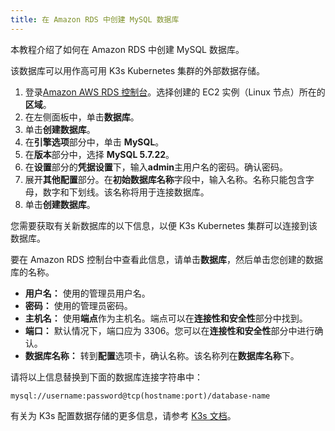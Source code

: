 ```yaml
---
title: 在 Amazon RDS 中创建 MySQL 数据库
---
```


本教程介绍了如何在 Amazon RDS 中创建 MySQL 数据库。

该数据库可以用作高可用 K3s Kubernetes 集群的外部数据存储。

1. 登录[Amazon AWS RDS 控制台](https://console.aws.amazon.com/rds/)。选择创建的 EC2 实例（Linux 节点）所在的**区域**。
1. 在左侧面板中，单击**数据库**。
1. 单击**创建数据库**。
1. 在**引擎选项**部分中，单击 **MySQL**。
1. 在**版本**部分中，选择 **MySQL 5.7.22**。
1. 在**设置**部分的**凭据设置**下，输入**admin**主用户名的密码。确认密码。
1. 展开**其他配置**部分。在**初始数据库名称**字段中，输入名称。名称只能包含字母，数字和下划线。该名称将用于连接数据库。
1. 单击**创建数据库**。

您需要获取有关新数据库的以下信息，以便 K3s Kubernetes 集群可以连接到该数据库。

要在 Amazon RDS 控制台中查看此信息，请单击**数据库**，然后单击您创建的数据库的名称。

- **用户名：** 使用的管理员用户名。
- **密码：** 使用的管理员密码。
- **主机名：** 使用**端点**作为主机名。端点可以在**连接性和安全性**部分中找到。
- **端口：** 默认情况下，端口应为 3306。您可以在**连接性和安全性**部分中进行确认。
- **数据库名称：** 转到**配置**选项卡，确认名称。该名称列在**数据库名称**下。

请将以上信息替换到下面的数据库连接字符串中：

```
mysql://username:password@tcp(hostname:port)/database-name
```

有关为 K3s 配置数据存储的更多信息，请参考 [K3s 文档](https://rancher.com/docs/k3s/latest/en/installation/datastore/)。
